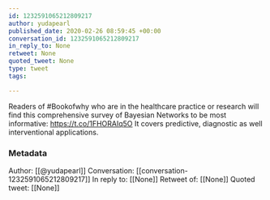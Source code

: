 ```yaml
---
id: 1232591065212809217
author: yudapearl
published_date: 2020-02-26 08:59:45 +00:00
conversation_id: 1232591065212809217
in_reply_to: None
retweet: None
quoted_tweet: None
type: tweet
tags:

---
```


Readers of #Bookofwhy who are in the healthcare practice or research will find this comprehensive survey of Bayesian Networks to be most informative: https://t.co/1FHORAIq5O
It covers predictive, diagnostic as well
interventional applications.

### Metadata

Author: [[@yudapearl]]
Conversation: [[conversation-1232591065212809217]]
In reply to: [[None]]
Retweet of: [[None]]
Quoted tweet: [[None]]
